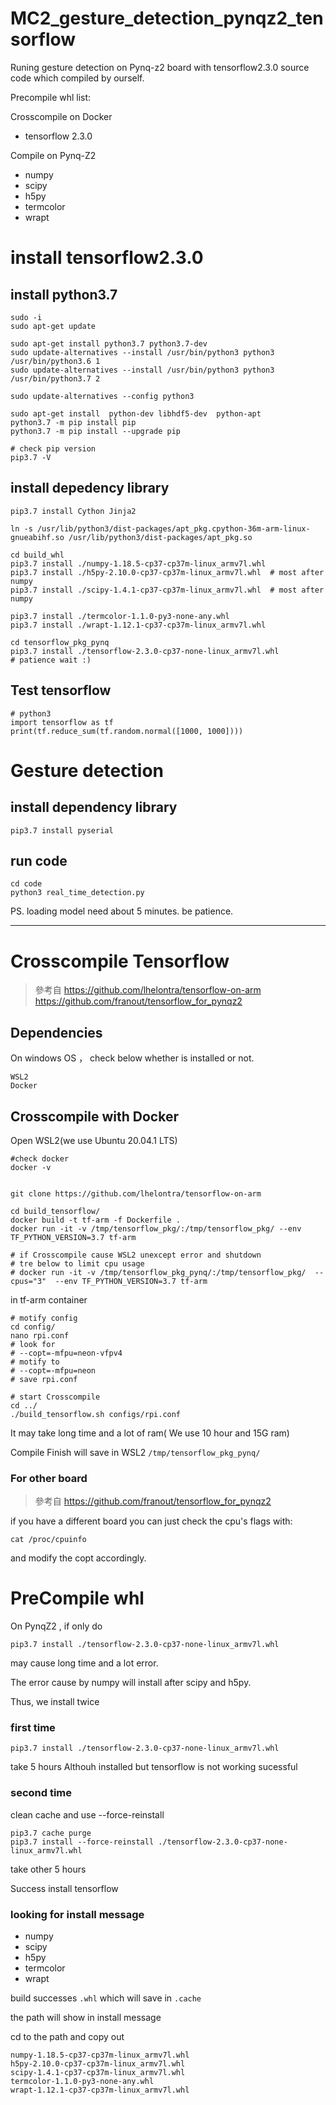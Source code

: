 # MC2_gesture_detection_pynqz2_tensorflow

Runing gesture detection on Pynq-z2 board with  tensorflow2.3.0
 source code which compiled by ourself.

Precompile whl list:

Crosscompile on Docker
* tensorflow 2.3.0

Compile on Pynq-Z2
* numpy
* scipy
* h5py
* termcolor
* wrapt


# install tensorflow2.3.0

## install python3.7
```
sudo -i
sudo apt-get update
```

```
sudo apt-get install python3.7 python3.7-dev
sudo update-alternatives --install /usr/bin/python3 python3 /usr/bin/python3.6 1
sudo update-alternatives --install /usr/bin/python3 python3 /usr/bin/python3.7 2

sudo update-alternatives --config python3

sudo apt-get install  python-dev libhdf5-dev  python-apt 
python3.7 -m pip install pip
python3.7 -m pip install --upgrade pip

# check pip version
pip3.7 -V
```

## install depedency library
```
pip3.7 install Cython Jinja2 

ln -s /usr/lib/python3/dist-packages/apt_pkg.cpython-36m-arm-linux-gnueabihf.so /usr/lib/python3/dist-packages/apt_pkg.so

cd build_whl
pip3.7 install ./numpy-1.18.5-cp37-cp37m-linux_armv7l.whl
pip3.7 install ./h5py-2.10.0-cp37-cp37m-linux_armv7l.whl  # most after numpy
pip3.7 install ./scipy-1.4.1-cp37-cp37m-linux_armv7l.whl  # most after numpy

pip3.7 install ./termcolor-1.1.0-py3-none-any.whl
pip3.7 install ./wrapt-1.12.1-cp37-cp37m-linux_armv7l.whl

cd tensorflow_pkg_pynq
pip3.7 install ./tensorflow-2.3.0-cp37-none-linux_armv7l.whl
# patience wait :)
```
## Test tensorflow
```
# python3
import tensorflow as tf
print(tf.reduce_sum(tf.random.normal([1000, 1000])))
```

# Gesture detection
## install  dependency library
```
pip3.7 install pyserial
```
## run code

```
cd code
python3 real_time_detection.py
```
PS. loading model need about 5 minutes. be patience.



---


# Crosscompile Tensorflow
> 參考自
> https://github.com/lhelontra/tensorflow-on-arm
> https://github.com/franout/tensorflow_for_pynqz2

## Dependencies
On windows OS ， check below whether is installed or not.
```
WSL2 
Docker
```

## Crosscompile with Docker
Open WSL2(we use  Ubuntu 20.04.1 LTS)
```
#check docker 
docker -v


git clone https://github.com/lhelontra/tensorflow-on-arm

cd build_tensorflow/
docker build -t tf-arm -f Dockerfile .
docker run -it -v /tmp/tensorflow_pkg/:/tmp/tensorflow_pkg/ --env TF_PYTHON_VERSION=3.7 tf-arm

# if Crosscompile cause WSL2 unexcept error and shutdown
# tre below to limit cpu usage
# docker run -it -v /tmp/tensorflow_pkg_pynq/:/tmp/tensorflow_pkg/  --cpus="3"  --env TF_PYTHON_VERSION=3.7 tf-arm

```
in tf-arm container
```
# motify config
cd config/
nano rpi.conf
# look for 
# --copt=-mfpu=neon-vfpv4
# motify to
# --copt=-mfpu=neon
# save rpi.conf

# start Crosscompile
cd ../
./build_tensorflow.sh configs/rpi.conf

```
It may take long time and a lot of ram( We use 10 hour and 15G ram) 

Compile Finish will save in WSL2 `/tmp/tensorflow_pkg_pynq/`

### For other board
> 參考自 https://github.com/franout/tensorflow_for_pynqz2

if you have a different  board you can just check the cpu's flags with:
```
cat /proc/cpuinfo
```
and modify the copt accordingly.


# PreCompile whl

On PynqZ2 , if only do 
```
pip3.7 install ./tensorflow-2.3.0-cp37-none-linux_armv7l.whl
```
may cause long time and a lot error.

The error cause by numpy will install after scipy and h5py.

Thus, we install twice

### first time
```
pip3.7 install ./tensorflow-2.3.0-cp37-none-linux_armv7l.whl
```
take 5 hours 
Althouh installed but tensorflow is not working sucessful

### second time
clean cache and use --force-reinstall
```
pip3.7 cache purge
pip3.7 install --force-reinstall ./tensorflow-2.3.0-cp37-none-linux_armv7l.whl
```
take other 5 hours

Success install tensorflow

### looking for install message

* numpy
* scipy
* h5py
* termcolor
* wrapt

build successes  `.whl`  which will save in `.cache`

the path will show in install  message

cd to the path and copy out 
```
numpy-1.18.5-cp37-cp37m-linux_armv7l.whl
h5py-2.10.0-cp37-cp37m-linux_armv7l.whl  
scipy-1.4.1-cp37-cp37m-linux_armv7l.whl 
termcolor-1.1.0-py3-none-any.whl
wrapt-1.12.1-cp37-cp37m-linux_armv7l.whl
```












